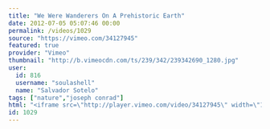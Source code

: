 ```yaml
---
title: "We Were Wanderers On A Prehistoric Earth"
date: 2012-07-05 05:07:46 00:00
permalink: /videos/1029
source: "https://vimeo.com/34127945"
featured: true
provider: "Vimeo"
thumbnail: "http://b.vimeocdn.com/ts/239/342/239342690_1280.jpg"
user:
  id: 816
  username: "soulashell"
  name: "Salvador Sotelo"
tags: ["nature","joseph conrad"]
html: "<iframe src=\"http://player.vimeo.com/video/34127945\" width=\"1280\" height=\"544\" frameborder=\"0\" webkitAllowFullScreen mozallowfullscreen allowFullScreen></iframe>"
id: 1029
---
```


